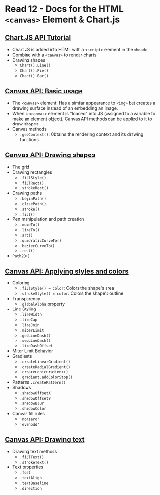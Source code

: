 # Read 12 - Docs for the HTML `<canvas>` Element & Chart.js

## [Chart.JS API Tutorial](https://www.webdesignerdepot.com/2013/11/easily-create-stunning-animated-charts-with-chart-js/)

- Chart JS is added into HTML with a `<script>` element in the `<head>`
- Combine with a `<canvas>` to render charts
- Drawing shapes
  - `Chart().Line()`
  - `Chart().Pie()`
  - `Chart().Bar()`

## [Canvas API: Basic usage](https://developer.mozilla.org/en-US/docs/Web/API/Canvas_API/Tutorial/Basic_usage)

- The `<canvas>` element: Has a similar appearance to `<img>` but creates a drawing surface instead of an embedding an image.
- When a `<canvas>` element is "loaded" into JS (assigned to a variable to make an element object), Canvas API methods can be applied to it to draw shapes
- Canvas methods
  - `.getContext()`: Obtains the rendering context and its drawing functions

## [Canvas API: Drawing shapes](https://developer.mozilla.org/en-US/docs/Web/API/Canvas_API/Tutorial/Drawing_shapes)

- The grid
- Drawing rectangles
  - `.fillStyle()`
  - `.fillRect()`
  - `.strokeRect()`
- Drawing paths
  - `.beginPath()`
  - `.closePath()`
  - `.stroke()`
  - `.fill()`
- Pen manipulation and path creation
  - `.moveTo()`
  - `.lineTo()`
  - `.arc()`
  - `.quadraticCurveTo()`
  - `.bezierCurveTo()`
  - `.rect()`
- `Path2D()`

## [Canvas API: Applying styles and colors](https://developer.mozilla.org/en-US/docs/Web/API/Canvas_API/Tutorial/Applying_styles_and_colors)

- Coloring
  - `.fillStyle() = color`: Colors the shape's area
  - `.strokeStyle() = color`: Colors the shape's outline
- Transparency
  - `.globalAlpha` property
- Line Styling
  - `.lineWidth`
  - `.lineCap`
  - `.lineJoin`
  - `.miterLimit`
  - `.getLineDash()`
  - `.setLineDash()`
  - `.lineDashOffset`
- Miter Limit Behavior
- Gradients
  - `.createLinearGradient()`
  - `.createRadialGradient()`
  - `.createConicGradient()`
  - `.gradient.addColorStop()`
- Patterns `.createPattern()`
- Shadows
  - `.shadowOffsetX`
  - `.shadowOffsetY`
  - `.shadowBlur`
  - `.shadowColor`
- Canvas fill rules
  - `'nonzero'`
  - `'evenodd'`

## [Canvas API: Drawing text](https://developer.mozilla.org/en-US/docs/Web/API/Canvas_API/Tutorial/Drawing_text)

- Drawing text methods
  - `.fillText()`
  - `.strokeText()`
- Text properties
  - `.font`
  - `.textAlign`
  - `.textBaseline`
  - `.direction`
